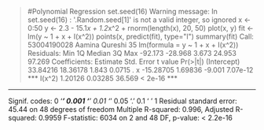 > #Polynomial Regression
> set.seed(16)
Warning message:
In set.seed(16) : '.Random.seed[1]' is not a valid integer, so ignored
> x <- 0:50
> y <- 2.3 - 15.1*x + 1.2*x^2 + rnorm(length(x), 20, 50)
> plot(x, y)
> fit <- lm(y ~ 1 + x + I(x^2))
> points(x, predict(fit), type="l")
> summary(fit)
Call:
53004190028 Aamina Qureshi
35
lm(formula = y ~ 1 + x + I(x^2))
Residuals:
 Min 1Q Median 3Q Max
-92.173 -28.968 3.673 24.953 97.269
Coefficients:
 Estimate Std. Error t value Pr(>|t|)
(Intercept) 33.84216 18.36178 1.843 0.0715 .
x -15.28705 1.69836 -9.001 7.07e-12 ***
I(x^2) 1.20126 0.03285 36.569 < 2e-16 ***
---
Signif. codes: 0 ‘***’ 0.001 ‘**’ 0.01 ‘*’ 0.05 ‘.’ 0.1 ‘ ’ 1
Residual standard error: 45.44 on 48 degrees of freedom
Multiple R-squared: 0.996, Adjusted R-squared: 0.9959
F-statistic: 6034 on 2 and 48 DF, p-value: < 2.2e-16
